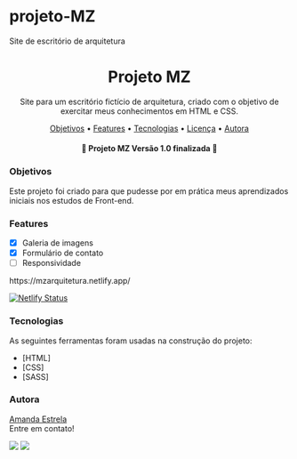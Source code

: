 # projeto-MZ
Site de escritório de arquitetura


<h1 align="center">Projeto MZ</h1>

<p align="center">Site para um escritório fictício de arquitetura, criado com o objetivo de exercitar meus conhecimentos em HTML e CSS.</p>

<p align="center">
 <a href="#objetivos">Objetivos</a> •
 <a href="#features">Features</a> • 
 <a href="#tecnologias">Tecnologias</a> •  
 <a href="#licenc-a">Licença</a> • 
 <a href="#autora">Autora</a>
</p>

<h4 align="center"> 
	🏡  Projeto MZ Versão 1.0 finalizada  🏡
</h4>

### Objetivos

Este projeto foi criado para que pudesse por em prática meus aprendizados iniciais nos estudos de Front-end.  

### Features

- [x] Galeria de imagens
- [x] Formulário de contato
- [ ] Responsividade

<p>
  https://mzarquitetura.netlify.app/
</p>

[![Netlify Status](https://api.netlify.com/api/v1/badges/ca017dc3-d9ab-4e21-925a-11d540df1169/deploy-status)](https://app.netlify.com/sites/mzarquitetura/deploys)


### Tecnologias

As seguintes ferramentas foram usadas na construção do projeto:

- [HTML]
- [CSS]
- [SASS]


### Autora

[Amanda Estrela](https://github.com/amanda-estrela)<br>
Entre em contato!

 
  <a href = "mailto:efernandes.amanda@gmail.com"><img src="https://img.shields.io/badge/-Gmail-%23333?style=for-the-badge&logo=gmail&logoColor=white" target="_blank"></a>
  <a href="https://www.linkedin.com/in/amandaestrela" target="_blank"><img src="https://img.shields.io/badge/-LinkedIn-%230077B5?style=for-the-badge&logo=linkedin&logoColor=white" target="_blank"></a> 

